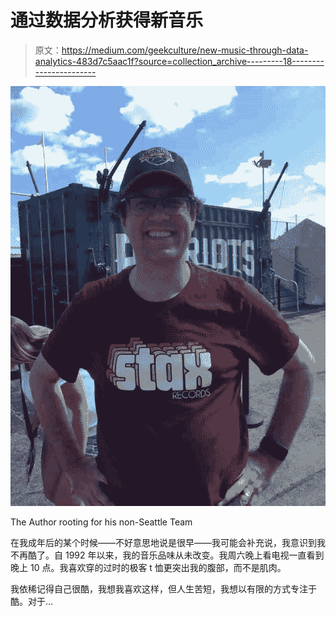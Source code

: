 # 通过数据分析获得新音乐

> 原文：<https://medium.com/geekculture/new-music-through-data-analytics-483d7c5aac1f?source=collection_archive---------18----------------------->

![](img/39c91f381ac70ae92b1782d3916a19f9.png)

The Author rooting for his non-Seattle Team

在我成年后的某个时候——不好意思地说是很早——我可能会补充说，我意识到我不再酷了。自 1992 年以来，我的音乐品味从未改变。我周六晚上看电视一直看到晚上 10 点。我喜欢穿的过时的极客 t 恤更突出我的腹部，而不是肌肉。

我依稀记得自己很酷，我想我喜欢这样，但人生苦短，我想以有限的方式专注于酷。对于…